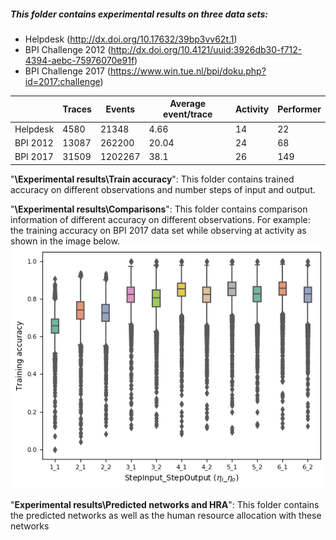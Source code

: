##### This folder contains experimental results on three data sets:
 
 + Helpdesk (http://dx.doi.org/10.17632/39bp3vv62t.1)
 + BPI Challenge 2012 (http://dx.doi.org/10.4121/uuid:3926db30-f712-4394-aebc-75976070e91f)
 + BPI Challenge 2017 (https://www.win.tue.nl/bpi/doku.php?id=2017:challenge)
 
 |          | Traces | Events | Average event/trace | Activity | Performer |
|----------|--------|--------|---------------------|----------|-----------|
| Helpdesk | 4580   | 21348  |               4.66  | 14       | 22        |
| BPI 2012 | 13087  | 262200 |             20.04   | 24       | 68        |
| BPI 2017 | 31509  | 1202267 |               38.1  | 26        | 149       |
 
 "**\Experimental results\Train accuracy**": This folder contains trained accuracy on different observations and number steps of input and output. 
  
 "**\Experimental results\Comparisons**": This folder contains comparison information of different accuracy on different observations.
 For example: the training accuracy on BPI 2017 data set while observing at activity as shown in the image below.
 ![Comparison of train accuracy](./Comparisons/3_BPI_Challenge_2017_1feature_Activity.png)
 
 
 "**Experimental results\Predicted networks and HRA**": This folder contains the predicted networks as well as the human resource allocation
 with these networks
 
 
